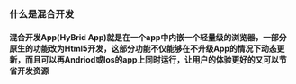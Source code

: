 ### 什么是混合开发
#### 混合开发App(HyBrid App)就是在一个app中内嵌一个轻量级的浏览器，一部分原生的功能改为Html5开发，这部分功能不仅能够在不升级App的情况下动态更新，而且可以再Andriod或Ios的app上同时运行，让用户的体验更好的又可以节省开发资源